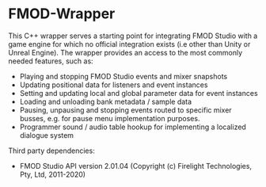 # FMOD-Wrapper

This C++ wrapper serves a starting point for integrating FMOD Studio with a game engine for which no official integration exists (i.e other than Unity or Unreal Engine). The wrapper provides an access to the most commonly needed features, such as: 

- Playing and stopping FMOD Studio events and mixer snapshots
- Updating positional data for listeners and event instances
- Setting and updating local and global parameter data for event instances
- Loading and unloading bank metadata / sample data  
- Pausing, unpausing and stopping events routed to specific mixer busses, e.g. for pause menu implementation purposes.
- Programmer sound / audio table hookup for implementing a localized dialogue system 

 Third party dependencies: 
 - FMOD Studio API version 2.01.04 (Copyright (c) Firelight Technologies, Pty, Ltd, 2011-2020)
